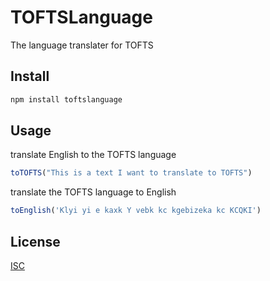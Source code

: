 # TOFTSLanguage

The language translater for TOFTS

## Install
```bash
npm install toftslanguage
```

## Usage

translate English to the TOFTS language
```javascript
toTOFTS("This is a text I want to translate to TOFTS")
```
translate the TOFTS language to English
```javascript
toEnglish('Klyi yi e kaxk Y vebk kc kgebizeka kc KCQKI')
```

## License
[ISC](https://opensource.org/license/isc-license-txt/)
